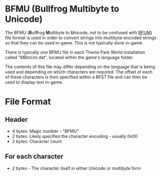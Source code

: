 # BFMU (Bullfrog Multibyte to Unicode)

The BFMU (**B**ull**f**rog **M**ultibyte to **U**nicode, not to be confused with [BFUM](https://github.com/xezno/Meme-Park-World/wiki/BFUM)) file format is used in order to convert strings into multibyte-encoded strings so that they can be used in-game.  This is not typically done in-game.

There is typically one BFMU file in each Theme Park World installation called "MBtoUni.dat", located within the game's language folder.

The contents of this file may differ depending on the language that is being used and depending on which characters are required.  The offset of each of these characters is then specified within a BFST file and can then be used to display text in-game.

# File Format
## Header
* 4 bytes: Magic number - "BFMU"
* 2 bytes: Likely specifies the character encoding - usually 0x00
* 2 bytes: Character count

## For each character
* 2 bytes - The character itself in either Unicode or multibyte form